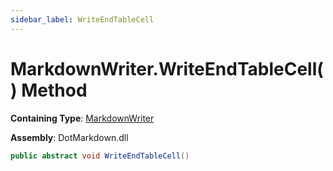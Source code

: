 ```yaml
---
sidebar_label: WriteEndTableCell
---
```


# MarkdownWriter\.WriteEndTableCell\(\) Method

**Containing Type**: [MarkdownWriter](../index.md)

**Assembly**: DotMarkdown\.dll

```csharp
public abstract void WriteEndTableCell()
```

